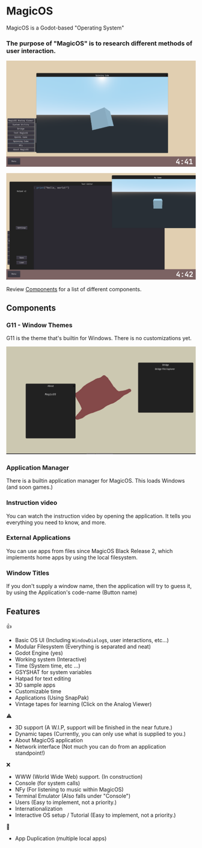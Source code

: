 # MagicOS

MagicOS is a Godot-based "Operating System"

### The purpose of "MagicOS" is to research different methods of user interaction.

![preview 2](/assets/prev2.png)

![preview 3](/assets/prev3.png)

Review [Components](#components) for a list of different components.

## Components

### G11 - Window Themes

G11 is the theme that's builtin for Windows. There is no customizations yet.

![G11 Preview](assets/prev1.png)

### Application Manager

There is a builtin application manager for MagicOS. This loads Windows (and soon games.)

### Instruction video

You can watch the instruction video by opening the application. It tells you everything you need to know, and more.

### External Applications

You can use apps from files since MagicOS Black Release 2, which implements home apps by using the local filesystem.

### Window Titles

If you don't supply a window name, then the application will try to guess it, by using the Application's code-name (Button name)

## Features

👍

- Basic OS UI (Including `WindowDialog`s, user interactions, etc...)
- Modular Filesystem (Everything is separated and neat)
- Godot Engine (yes)
- Working system (Interactive)
- Time (System time, etc ...)
- GSYSHAT for system variables
- Hatpad for text editing
- 3D sample apps
- Customizable time
- Applications (Using SnapPak)
- Vintage tapes for learning (Click on the Analog Viewer)

⚠️

- 3D support (A W.I.P, support will be finished in the near future.)
- Dynamic tapes (Currently, you can only use what is supplied to you.)
- About MagicOS application
- Network interface (Not much you can do from an application standpoint!)

❌

- WWW (World Wide Web) support. (In construction)
- Console (for system calls)
- NFy (For listening to music within MagicOS)
- Terminal Emulator (Also falls under "Console")
- Users (Easy to implement, not a priority.)
- Internationalization
- Interactive OS setup / Tutorial (Easy to implement, not a priority.)

🐛

- App Duplication (multiple local apps)
